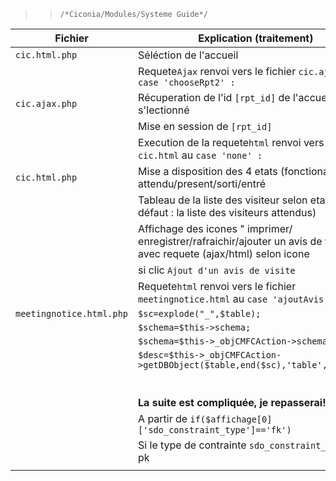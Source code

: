 
   >> ``/*Ciconia/Modules/Systeme Guide*/``
  
| Fichier         | Explication (traitement)                                                                               |
| ----------------| ------------------------------                                                                         |
|`cic.html.php`   | Séléction de l'accueil                                                             |
|                | Requete`Ajax` renvoi vers le fichier `cic.ajax` au `case 'chooseRpt2' :`      |
| `cic.ajax.php` | Récuperation de l'id `[rpt_id]` de l'accueil s'lectionné                                       |
|                | Mise en session de `[rpt_id]`         |
|                | Execution de la requete`html` renvoi vers le fichier `cic.html` au `case 'none' :`       |
| `cic.html.php` | Mise a disposition des 4 etats (fonctionalitées) attendu/present/sorti/entré             |
|                | Tableau de la liste des visiteur selon etat ( par défaut : la liste des visiteurs attendus)    |
|                |Affichage des icones " imprimer/ enregistrer/rafraichir/ajouter un avis de visite "  avec requete       (ajax/html) selon icone          |
|                |si clic  `Ajout d'un avis de visite `                                                               |
|                |Requete`html` renvoi vers le fichier `meetingnotice.html` au `case 'ajoutAvis' :`       |
|`meetingnotice.html.php`|`$sc=explode("_",$table); `                                                                 |
|                |`$schema=$this->schema; `                                                                               |
|                |`$schema=$this->_objCMFCAction->schema;`                                                                |
|                |`$desc=$this->_objCMFCAction->getDBObject($table,end($sc),'table',$schema);   `                         |
|                |                                |
|                |                                |
|                |                                |
|                |                                |
|                |                                |
|                |                                                                                           |
|                |**La suite est compliquée, je repasserai!**    |
|                | A partir de ` if($affichage[0]['sdo_constraint_type']=='fk') `    |
|                | Si le type de contrainte `sdo_constraint_type` <> pk    |
|                |      |
